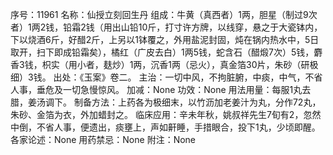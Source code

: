 序号：11961
名称：仙授立刻回生丹
组成：牛黄（真西者）1两，胆星（制过9次者）1两2钱，铅霜2钱（用出山铅10斤，打寸许方牌，以线穿，悬之于大瓷钵内，下以烧酒6斤，好醋2斤，上另以1钵覆之，外用盐泥封固，炖在锅内热水中，5日取开，扫下即成铅霜矣），橘红（广皮去白）1两5钱，蛇含石（醋煅7次）5钱，麝香3钱，枳实（用小者，麸炒）1两，沉香1两（忌火），真金箔30片，朱砂（研极细）3钱。
出处：《玉案》卷二。
主治：一切中风，不拘脏腑，中痰，中气，不省人事，垂危及一切急慢惊风。
加减：None
功效：None
用法用量：每服1丸去腊，姜汤调下。
制备方法：上药各为极细末，以竹沥加老姜汁为丸，分作72丸，朱砂、金箔为衣，外加蜡封之。
临床应用：辛未年秋，姚叔祥先生7旬有2，忽然中倒，不省人事，便遗出，痰壅上，声如鼾睡，手措眼合，投下1丸，少顷即醒。
各家论述：None
用药禁忌：None
附注：None
